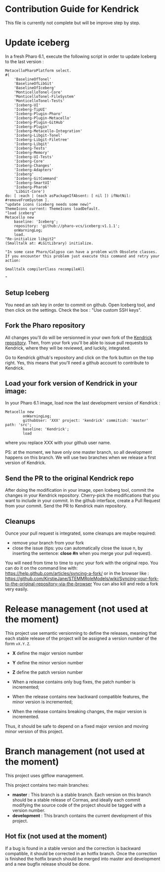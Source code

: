 # Contribution Guide for Kendrick

This file is currently not complete but will be improve step by step.

# Update iceberg
In a fresh Pharo 6.1, execute the following script in order to update Iceberg to the last version : 

```Smalltalk
MetacelloPharoPlatform select.
#(
    'BaselineOfTonel'
    'BaselineOfLibGit'
    'BaselineOfIceberg'
    'MonticelloTonel-Core'
    'MonticelloTonel-FileSystem'
    'MonticelloTonel-Tests'
    'Iceberg-UI' 
    'Iceberg-TipUI'
    'Iceberg-Plugin-Pharo' 
    'Iceberg-Plugin-Metacello' 
    'Iceberg-Plugin-GitHub' 
    'Iceberg-Plugin' 
    'Iceberg-Metacello-Integration' 
    'Iceberg-Libgit-Tonel' 
    'Iceberg-Libgit-Filetree' 
    'Iceberg-Libgit' 
    'Iceberg-Tests'
    'Iceberg-Memory'
    'Iceberg-UI-Tests'
    'Iceberg-Core' 
    'Iceberg-Changes' 
    'Iceberg-Adapters' 
    'Iceberg'
    'Iceberg-GitCommand'
    'Iceberg-SmartUI'
    'Iceberg-Pharo6'
    'LibGit-Core') 
do: [ :each | (each asPackageIfAbsent: [ nil ]) ifNotNil: #removeFromSystem ].
"update icons (iceberg needs some new)"
ThemeIcons current: ThemeIcons loadDefault.
"load iceberg"
Metacello new
  	baseline: 'Iceberg';
  	repository: 'github://pharo-vcs/iceberg:v1.1.1';
	onWarningLog;
  	load.
"Re-initialize libgit2"
(Smalltalk at: #LGitLibrary) initialize.

"In some case Pharo/Calypso can have a problem with Obsolete classes. If you encounter this problem just execute this command and retry your action:

Smalltalk compilerClass recompileAll

"
```

## Setup Iceberg
You need an ssh key in order to commit on github. Open Iceberg tool, and then click on the settings. Check the box : "Use custom SSH keys".

## Fork the Pharo repository

All changes you'll do will be versionned in your own fork of the [Kendrick repository](https://github.com/UMMISCO/kendrick). Then, from your fork you'll be able to issue pull requests to Kendrick, where they will be reviewed, and luckily, integrated.

Go to Kendrick github's repository and click on the fork button on the top right. Yes, this means that you'll need a github account to contribute to Kendrick.

## Load your fork version of Kendrick in your image:
In your Pharo 6.1 image, load now the last development version of Kendrick : 

```Smalltalk
Metacello new
        onWarningLog;
        githubUser: 'XXX' project: 'kendrick' commitish: 'master' path: 'src';
        baseline: 'Kendrick';
        load
```
where you replace XXX with your github user name.

PS: at the moment, we have only one master branch, so all development happens on this branch. We will use two branches when we release a first version of Kendrick.

## Send the PR to the original Kendrick repo
After doing the modification in your image, open Iceberg tool, commit the changes in your Kendrick repository. Cherry-pick the modifications that you want to include in your commit. In the github interface, create a Pull Request from your commit.
Send the PR to Kendrick main repository.

## Cleanups
Ounce your pull request is integrated, some cleanups are maybe required:
- remove your branch from your fork
- close the issue (tips: you can automatically close the issue n, by inserting the sentence: **close #n** when you merge your pull request).

You will need from time to time to sync your fork with the original repo. You can do it on the command line with: https://help.github.com/articles/syncing-a-fork/ or in the browser like : https://github.com/KirstieJane/STEMMRoleModels/wiki/Syncing-your-fork-to-the-original-repository-via-the-browser 
You can also kill and redo a fork very easily.

# Release management (not used at the moment)

This project use semantic versionning to define the releases, meaning that each stable release of the project will be assigned a version number of the form `vX.Y.Z`. 

- **X** define the major version number
- **Y** define the minor version number 
- **Z** define the patch version number

- When a release contains only bug fixes, the patch number is incremented;
- When the release contains new backward compatible features, the minor version is incremented;
- When the release contains breaking changes, the major version is incremented. 

Thus, it should be safe to depend on a fixed major version and moving minor version of this project.

# Branch management (not used at the moment)

This project uses gitflow management.

This project contains two main branches:
- **master** : This branch is a stable branch. Each version on this branch should be a stable release of Cormas, and ideally each commit modifying the source code of the project should be tagged with a version number.
- **development** : This branch contains the current development of this project. 

## Hot fix (not used at the moment)

If a bug is found in a stable version and the correction is backward compatible, it should be corrected in an hotfix branch. Once the correction is finished the hotfix branch should be merged into master and development and a new bugfix release should be done.
